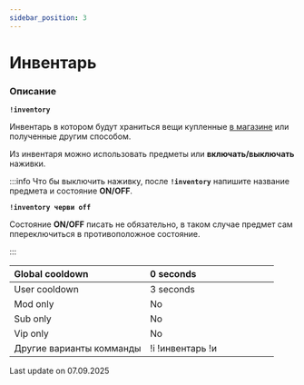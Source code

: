 ```yaml
---
sidebar_position: 3
---
```


# Инвентарь

### Описание

 **`!inventory`**

Инвентарь в котором будут храниться вещи купленные [в магазине](/docs/gold/shop) или полученные другим способом.

Из инвентаря можно использовать предметы или **включать/выключать** наживки.


:::info Что бы выключить наживку, после **`!inventory`** напишите название предмета и состояние **ON/OFF**.

**`!inventory черви off`**

Состояние **ON/OFF** писать не обязательно, в таком случае предмет сам ппереключиться в противоположное состояние.

:::

  <div>

| Global cooldown | 0 seconds⠀⠀⠀⠀⠀⠀⠀⠀⠀⠀⠀|
|:----------------|:----------------------|
| User cooldown   | 3 seconds             |
| Mod only        | No                    |
| Sub only        | No                    |
| Vip only        | No                    |
| Другие варианты комманды        | !i !инвентарь !и           |
  </div>


Last update on 07.09.2025